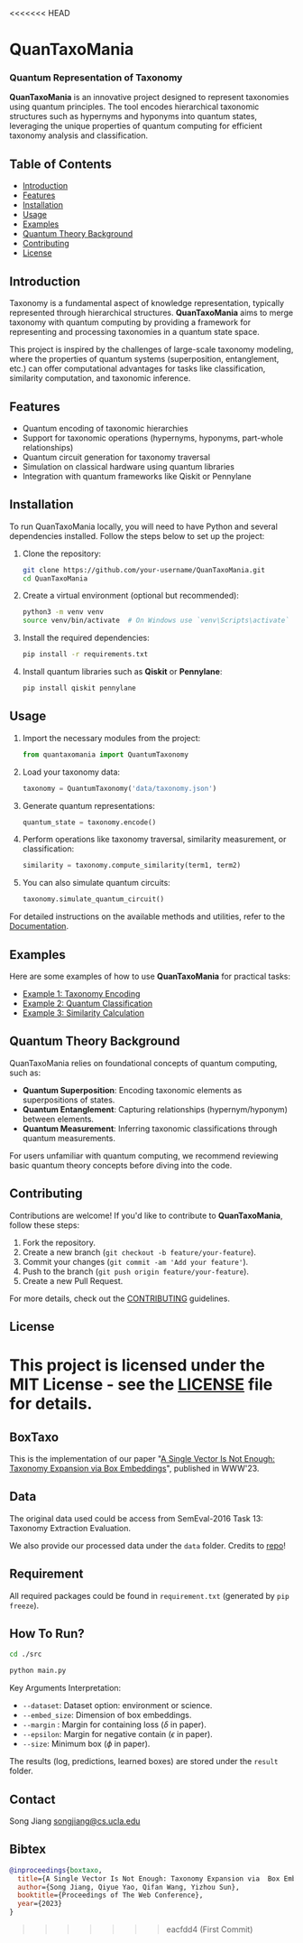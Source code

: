 <<<<<<< HEAD
# QuanTaxoMania

### Quantum Representation of Taxonomy

**QuanTaxoMania** is an innovative project designed to represent taxonomies using quantum principles. The tool encodes hierarchical taxonomic structures such as hypernyms and hyponyms into quantum states, leveraging the unique properties of quantum computing for efficient taxonomy analysis and classification.

## Table of Contents

- [Introduction](#introduction)
- [Features](#features)
- [Installation](#installation)
- [Usage](#usage)
- [Examples](#examples)
- [Quantum Theory Background](#quantum-theory-background)
- [Contributing](#contributing)
- [License](#license)

## Introduction

Taxonomy is a fundamental aspect of knowledge representation, typically represented through hierarchical structures. **QuanTaxoMania** aims to merge taxonomy with quantum computing by providing a framework for representing and processing taxonomies in a quantum state space.

This project is inspired by the challenges of large-scale taxonomy modeling, where the properties of quantum systems (superposition, entanglement, etc.) can offer computational advantages for tasks like classification, similarity computation, and taxonomic inference.

## Features

- Quantum encoding of taxonomic hierarchies
- Support for taxonomic operations (hypernyms, hyponyms, part-whole relationships)
- Quantum circuit generation for taxonomy traversal
- Simulation on classical hardware using quantum libraries
- Integration with quantum frameworks like Qiskit or Pennylane

## Installation

To run QuanTaxoMania locally, you will need to have Python and several dependencies installed. Follow the steps below to set up the project:

1. Clone the repository:

    ```bash
    git clone https://github.com/your-username/QuanTaxoMania.git
    cd QuanTaxoMania
    ```

2. Create a virtual environment (optional but recommended):

    ```bash
    python3 -m venv venv
    source venv/bin/activate  # On Windows use `venv\Scripts\activate`
    ```

3. Install the required dependencies:

    ```bash
    pip install -r requirements.txt
    ```

4. Install quantum libraries such as **Qiskit** or **Pennylane**:

    ```bash
    pip install qiskit pennylane
    ```

## Usage

1. Import the necessary modules from the project:

    ```python
    from quantaxomania import QuantumTaxonomy
    ```

2. Load your taxonomy data:

    ```python
    taxonomy = QuantumTaxonomy('data/taxonomy.json')
    ```

3. Generate quantum representations:

    ```python
    quantum_state = taxonomy.encode()
    ```

4. Perform operations like taxonomy traversal, similarity measurement, or classification:

    ```python
    similarity = taxonomy.compute_similarity(term1, term2)
    ```

5. You can also simulate quantum circuits:

    ```python
    taxonomy.simulate_quantum_circuit()
    ```

For detailed instructions on the available methods and utilities, refer to the [Documentation](docs/documentation.md).

## Examples

Here are some examples of how to use **QuanTaxoMania** for practical tasks:

- [Example 1: Taxonomy Encoding](examples/taxonomy_encoding.py)
- [Example 2: Quantum Classification](examples/quantum_classification.py)
- [Example 3: Similarity Calculation](examples/similarity_calculation.py)

## Quantum Theory Background

QuanTaxoMania relies on foundational concepts of quantum computing, such as:

- **Quantum Superposition**: Encoding taxonomic elements as superpositions of states.
- **Quantum Entanglement**: Capturing relationships (hypernym/hyponym) between elements.
- **Quantum Measurement**: Inferring taxonomic classifications through quantum measurements.

For users unfamiliar with quantum computing, we recommend reviewing basic quantum theory concepts before diving into the code.

## Contributing

Contributions are welcome! If you'd like to contribute to **QuanTaxoMania**, follow these steps:

1. Fork the repository.
2. Create a new branch (`git checkout -b feature/your-feature`).
3. Commit your changes (`git commit -am 'Add your feature'`).
4. Push to the branch (`git push origin feature/your-feature`).
5. Create a new Pull Request.

For more details, check out the [CONTRIBUTING](CONTRIBUTING.md) guidelines.

## License

This project is licensed under the MIT License - see the [LICENSE](LICENSE) file for details.
=======
BoxTaxo
-----------------
This is the implementation of our paper "[A Single Vector Is Not Enough: Taxonomy Expansion via  Box Embeddings](https://songjiang0909.github.io/pdf/boxtaxo.pdf)", published in WWW'23.

Data
-----------------

The original data used could be access from SemEval-2016 Task 13: Taxonomy Extraction Evaluation.

We also provide our processed data under the `data` folder.  Credits to [repo](https://github.com/yueyu1030/STEAM)!


Requirement
----------------------
All required packages could be found in `requirement.txt` (generated by `pip freeze`).



How To Run?
----------------------


```bash
cd ./src

python main.py
```

Key Arguments Interpretation:

- `--dataset`: Dataset option: environment or science.
- `--embed_size`: Dimension of box embeddings.
- `--margin` : Margin for containing loss ($\delta$ in paper).
- `--epsilon`: Margin for negative contain ($\epsilon$ in paper).
- `--size`:  Minimum box ($\phi$ in paper).



The results (log, predictions, learned boxes) are stored under the `result` folder.




Contact
----------------------
Song Jiang <songjiang@cs.ucla.edu>



Bibtex
----------------------

```bibtex
@inproceedings{boxtaxo,
  title={A Single Vector Is Not Enough: Taxonomy Expansion via  Box Embeddings},
  author={Song Jiang, Qiyue Yao, Qifan Wang, Yizhou Sun},
  booktitle={Proceedings of The Web Conference},
  year={2023}
}
```


>>>>>>> eacfdd4 (First Commit)
